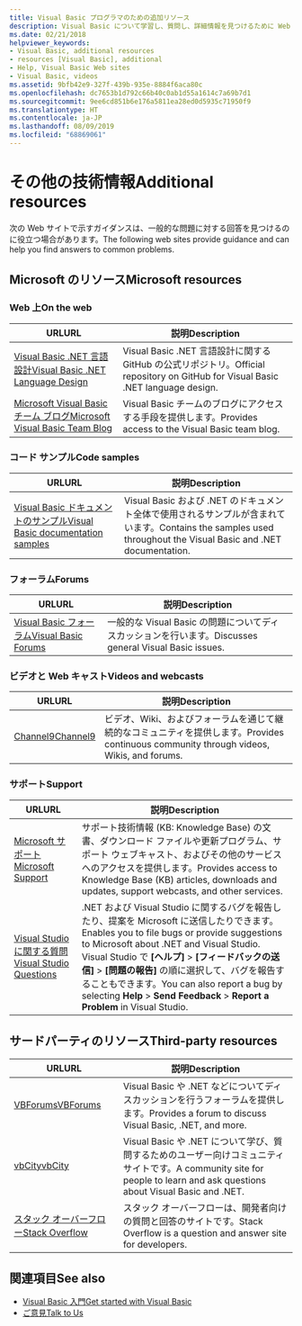 ```yaml
---
title: Visual Basic プログラマのための追加リソース
description: Visual Basic について学習し、質問し、詳細情報を見つけるために Web 上でリソースを検出します。
ms.date: 02/21/2018
helpviewer_keywords:
- Visual Basic, additional resources
- resources [Visual Basic], additional
- Help, Visual Basic Web sites
- Visual Basic, videos
ms.assetid: 9bfb42e9-327f-439b-935e-8884f6aca80c
ms.openlocfilehash: dc7653b1d792c66b40c0ab1d55a1614c7a69b7d1
ms.sourcegitcommit: 9ee6cd851b6e176a5811ea28ed0d5935c71950f9
ms.translationtype: HT
ms.contentlocale: ja-JP
ms.lasthandoff: 08/09/2019
ms.locfileid: "68869061"
---
```

# <a name="additional-resources"></a><span data-ttu-id="64392-103">その他の技術情報</span><span class="sxs-lookup"><span data-stu-id="64392-103">Additional resources</span></span>

<span data-ttu-id="64392-104">次の Web サイトで示すガイダンスは、一般的な問題に対する回答を見つけるのに役立つ場合があります。</span><span class="sxs-lookup"><span data-stu-id="64392-104">The following web sites provide guidance and can help you find answers to common problems.</span></span>

## <a name="microsoft-resources"></a><span data-ttu-id="64392-105">Microsoft のリソース</span><span class="sxs-lookup"><span data-stu-id="64392-105">Microsoft resources</span></span>

### <a name="on-the-web"></a><span data-ttu-id="64392-106">Web 上</span><span class="sxs-lookup"><span data-stu-id="64392-106">On the web</span></span>

|<span data-ttu-id="64392-107">URL</span><span class="sxs-lookup"><span data-stu-id="64392-107">URL</span></span>|<span data-ttu-id="64392-108">説明</span><span class="sxs-lookup"><span data-stu-id="64392-108">Description</span></span>|
|----------|----------------|
|[<span data-ttu-id="64392-109">Visual Basic .NET 言語設計</span><span class="sxs-lookup"><span data-stu-id="64392-109">Visual Basic .NET Language Design</span></span>](https://github.com/dotnet/vblang)|<span data-ttu-id="64392-110">Visual Basic .NET 言語設計に関する GitHub の公式リポジトリ。</span><span class="sxs-lookup"><span data-stu-id="64392-110">Official repository on GitHub for Visual Basic .NET language design.</span></span>|
|[<span data-ttu-id="64392-111">Microsoft Visual Basic チーム ブログ</span><span class="sxs-lookup"><span data-stu-id="64392-111">Microsoft Visual Basic Team Blog</span></span>](https://devblogs.microsoft.com/vbteam/)|<span data-ttu-id="64392-112">Visual Basic チームのブログにアクセスする手段を提供します。</span><span class="sxs-lookup"><span data-stu-id="64392-112">Provides access to the Visual Basic team blog.</span></span>|

### <a name="code-samples"></a><span data-ttu-id="64392-113">コード サンプル</span><span class="sxs-lookup"><span data-stu-id="64392-113">Code samples</span></span>

|<span data-ttu-id="64392-114">URL</span><span class="sxs-lookup"><span data-stu-id="64392-114">URL</span></span>|<span data-ttu-id="64392-115">説明</span><span class="sxs-lookup"><span data-stu-id="64392-115">Description</span></span>|
|----------|----------------|
|[<span data-ttu-id="64392-116">Visual Basic ドキュメントのサンプル</span><span class="sxs-lookup"><span data-stu-id="64392-116">Visual Basic documentation samples</span></span>](https://github.com/dotnet/samples/tree/master/snippets/visualbasic)|<span data-ttu-id="64392-117">Visual Basic および .NET のドキュメント全体で使用されるサンプルが含まれています。</span><span class="sxs-lookup"><span data-stu-id="64392-117">Contains the samples used throughout the Visual Basic and .NET documentation.</span></span>|

### <a name="forums"></a><span data-ttu-id="64392-118">フォーラム</span><span class="sxs-lookup"><span data-stu-id="64392-118">Forums</span></span>

|<span data-ttu-id="64392-119">URL</span><span class="sxs-lookup"><span data-stu-id="64392-119">URL</span></span>|<span data-ttu-id="64392-120">説明</span><span class="sxs-lookup"><span data-stu-id="64392-120">Description</span></span>|
|----------|----------------|
|[<span data-ttu-id="64392-121">Visual Basic フォーラム</span><span class="sxs-lookup"><span data-stu-id="64392-121">Visual Basic Forums</span></span>](https://social.msdn.microsoft.com/Forums/vstudio/home?forum=vbgeneral)|<span data-ttu-id="64392-122">一般的な Visual Basic の問題についてディスカッションを行います。</span><span class="sxs-lookup"><span data-stu-id="64392-122">Discusses general Visual Basic issues.</span></span>|

### <a name="videos-and-webcasts"></a><span data-ttu-id="64392-123">ビデオと Web キャスト</span><span class="sxs-lookup"><span data-stu-id="64392-123">Videos and webcasts</span></span>

|<span data-ttu-id="64392-124">URL</span><span class="sxs-lookup"><span data-stu-id="64392-124">URL</span></span>|<span data-ttu-id="64392-125">説明</span><span class="sxs-lookup"><span data-stu-id="64392-125">Description</span></span>|
|----------|----------------|
|[<span data-ttu-id="64392-126">Channel9</span><span class="sxs-lookup"><span data-stu-id="64392-126">Channel9</span></span>](https://channel9.msdn.com/)|<span data-ttu-id="64392-127">ビデオ、Wiki、およびフォーラムを通じて継続的なコミュニティを提供します。</span><span class="sxs-lookup"><span data-stu-id="64392-127">Provides continuous community through videos, Wikis, and forums.</span></span>|

### <a name="support"></a><span data-ttu-id="64392-128">サポート</span><span class="sxs-lookup"><span data-stu-id="64392-128">Support</span></span>

|<span data-ttu-id="64392-129">URL</span><span class="sxs-lookup"><span data-stu-id="64392-129">URL</span></span>|<span data-ttu-id="64392-130">説明</span><span class="sxs-lookup"><span data-stu-id="64392-130">Description</span></span>|
|----------|----------------|
|[<span data-ttu-id="64392-131">Microsoft サポート</span><span class="sxs-lookup"><span data-stu-id="64392-131">Microsoft Support</span></span>](https://support.microsoft.com)|<span data-ttu-id="64392-132">サポート技術情報 (KB: Knowledge Base) の文書、ダウンロード ファイルや更新プログラム、サポート ウェブキャスト、およびその他のサービスへのアクセスを提供します。</span><span class="sxs-lookup"><span data-stu-id="64392-132">Provides access to Knowledge Base (KB) articles, downloads and updates, support webcasts, and other services.</span></span>|
|[<span data-ttu-id="64392-133">Visual Studio に関する質問</span><span class="sxs-lookup"><span data-stu-id="64392-133">Visual Studio Questions</span></span>](https://developercommunity.visualstudio.com)|<span data-ttu-id="64392-134">.NET および Visual Studio に関するバグを報告したり、提案を Microsoft に送信したりできます。</span><span class="sxs-lookup"><span data-stu-id="64392-134">Enables you to file bugs or provide suggestions to Microsoft about .NET and Visual Studio.</span></span> <span data-ttu-id="64392-135">Visual Studio で **[ヘルプ]**  >  **[フィードバックの送信]**  >  **[問題の報告]** の順に選択して、バグを報告することもできます。</span><span class="sxs-lookup"><span data-stu-id="64392-135">You can also report a bug by selecting **Help** > **Send Feedback** > **Report a Problem** in Visual Studio.</span></span>|

## <a name="third-party-resources"></a><span data-ttu-id="64392-136">サードパーティのリソース</span><span class="sxs-lookup"><span data-stu-id="64392-136">Third-party resources</span></span>

|<span data-ttu-id="64392-137">URL</span><span class="sxs-lookup"><span data-stu-id="64392-137">URL</span></span>|<span data-ttu-id="64392-138">説明</span><span class="sxs-lookup"><span data-stu-id="64392-138">Description</span></span>|
|----------|----------------|
|[<span data-ttu-id="64392-139">VBForums</span><span class="sxs-lookup"><span data-stu-id="64392-139">VBForums</span></span>](http://www.vbforums.com/)|<span data-ttu-id="64392-140">Visual Basic や .NET などについてディスカッションを行うフォーラムを提供します。</span><span class="sxs-lookup"><span data-stu-id="64392-140">Provides a forum to discuss Visual Basic, .NET, and more.</span></span>|
|[<span data-ttu-id="64392-141">vbCity</span><span class="sxs-lookup"><span data-stu-id="64392-141">vbCity</span></span>](http://vbcity.com/)|<span data-ttu-id="64392-142">Visual Basic や .NET について学び、質問するためのユーザー向けコミュニティ サイトです。</span><span class="sxs-lookup"><span data-stu-id="64392-142">A community site for people to learn and ask questions about Visual Basic and .NET.</span></span>|
|[<span data-ttu-id="64392-143">スタック オーバーフロー</span><span class="sxs-lookup"><span data-stu-id="64392-143">Stack Overflow</span></span>](https://stackoverflow.com/questions/tagged/vb.net)|<span data-ttu-id="64392-144">スタック オーバーフローは、開発者向けの質問と回答のサイトです。</span><span class="sxs-lookup"><span data-stu-id="64392-144">Stack Overflow is a question and answer site for developers.</span></span>|

## <a name="see-also"></a><span data-ttu-id="64392-145">関連項目</span><span class="sxs-lookup"><span data-stu-id="64392-145">See also</span></span>

- [<span data-ttu-id="64392-146">Visual Basic 入門</span><span class="sxs-lookup"><span data-stu-id="64392-146">Get started with Visual Basic</span></span>](../../visual-basic/getting-started/index.md)
- [<span data-ttu-id="64392-147">ご意見</span><span class="sxs-lookup"><span data-stu-id="64392-147">Talk to Us</span></span>](/visualstudio/ide/talk-to-us)
